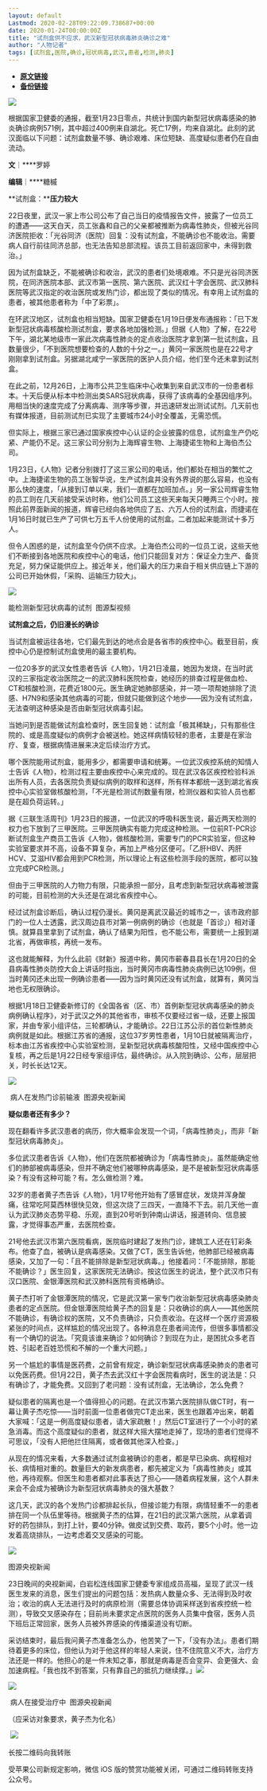 ```yaml
---
layout: default
Lastmod: 2020-02-28T09:22:09.738687+00:00
date: 2020-01-24T00:00:00Z
title: "试剂盒供不应求，武汉新型冠状病毒肺炎确诊之难"
author: "人物记者"
tags: [试剂盒,医院,确诊,冠状病毒,武汉,患者,检测,肺炎]
---
```


* [**原文链接**](http://mp.weixin.qq.com/s?__biz=MjEwMzA5NTcyMQ==&mid=2653107843&idx=1&sn=02d28a9220bcea40976e328a600e341c&chksm=4eb2d04579c55953fc5cbd3c53226f08f27f666dc48623f58d0ff142630cc72d1294ae35be43#rd)
* [**备份链接**](https://archive.is/D4Ct9)


  

![](/images/post/1478ed6f4b6aaad62e09691243d68598.jpg)

根据国家卫健委的通报，截至1月23日零点，共统计到国内新型冠状病毒感染的肺炎确诊病例571例，其中超过400例来自湖北。死亡17例，均来自湖北。此刻的武汉面临以下问题：试剂盒数量不够、确诊艰难、床位短缺、高度疑似患者仍在自由流动。  

**文**｜****罗婷

**编辑**｜****糖槭

**试剂盒：****压力较大**

22日夜里，武汉一家上市公司公布了自己当日的疫情报告文件，披露了一位员工的遭遇——这天白天，员工张鑫和自己的父亲都被推断为病毒性肺炎，但被光谷同济医院拒收：「光谷同济（医院）回复：没有试剂盒，不能确诊也不能收治。需要病人自行前往同济总部，也无法告知总部流程。该员工目前返回家中，未得到救治。」

因为试剂盒缺乏，不能被确诊和收治，武汉的患者们处境艰难。不只是光谷同济医院，在同济医院本部、武汉市第一医院、第六医院、武汉红十字会医院、武汉肺科医院等武汉指定的收治医院或发热门诊，都出现了类似的情况。有幸用上试剂盒的患者，被其他患者称为「中了彩票」。

在环武汉地区，试剂盒也相当短缺。国家卫健委在1月19日便发布通报称：「已下发新型冠状病毒核酸检测试剂盒，要求各地加强检测。」但据《人物》了解，在22号下午，湖北某地级市一家此次病毒性肺炎的定点收治医院才拿到第一批试剂盒，且数量很少，「不到医院想要检查的人数的十分之一。」黄冈一家医院也是在22号才刚刚拿到试剂盒。另据湖北咸宁一家医院的医护人员介绍，他们至今还未拿到试剂盒。

在此之前，12月26日，上海市公共卫生临床中心收集到来自武汉市的一份患者标本。十天后便从标本中检测出类SARS冠状病毒，获得了该病毒的全基因组序列。用相当快的速度完成了分离病毒、测序等步骤，并迅速研发出测试试剂。几天前也有媒体报道，目前测试剂已实现了主要城市24小时全覆盖，无需恐慌。

但实际上，根据三家已通过国家疾控中心认证的企业披露的信息，试剂盒生产仍吃紧、产能仍不足。这三家公司分别为上海辉睿生物、上海捷诺生物和上海伯杰公司。

1月23日，《人物》记者分别拨打了这三家公司的电话，他们都处在相当的繁忙之中。上海捷诺生物的员工张智华说，生产试剂盒并没有外界说的那么容易，也没有那么快的速度，「从接到订单以来，我们一直都在加班加点。」另一家公司辉睿生物的员工则在几天前接受采访时称，他们公司员工这些天来每天只睡两三个小时。按照此前界面新闻的报道，辉睿已经向各地供应了五、六万人份的试剂盒，而捷诺在1月16日时就已生产了可供七万五千人份使用的试剂盒。二者加起来能测试十多万人。

但令人困惑的是，试剂盒至今仍供不应求。上海伯杰公司的一位员工说，这些天他们不断接到各地医院和疾控中心的电话，他们只能回复对方：保证全力生产、备货充足，努力保证能供应上。接近年关，他们最大的压力来自于相关供应链上下游的公司已开始休假，「采购、运输压力较大」。

![](/images/post/b6b030c0a3de5999667353f0af2ee832.jpg)

能检测新型冠状病毒的试剂  图源梨视频  

**试剂盒之后，仍旧漫长的确诊**

当试剂盒被运往各地，它们最先到达的地点会是各省市的疾控中心。截至目前，疾控中心仍是控制试剂盒使用的最主要机构。

一位20多岁的武汉女性患者告诉《人物》，1月21日凌晨，她因为发烧，在当时武汉的三家指定收治医院之一的武汉肺科医院检查，她经历的排查过程是做血检、CT和核酸检测，花费近1800元。医生确定她肺部感染，并一项一项帮她排除了流感、H7N9和感染其他病毒的可能，但就只能做到这个地步——因为没有试剂盒，无法查明这种感染是否由新型冠状病毒引起。

当她问到是否能做试剂盒检查时，医生回复她：试剂盒「极其稀缺」，只有那些住院的、或是高度疑似的病例才会被送检。她这样病情较轻的患者，主要是在家治疗、复查，根据病情进展来决定后续治疗方式。

哪个医院能用试剂盒，能用多少，都需要申请和统筹。一位武汉疾控系统的知情人士告诉《人物》，检测过程主要由疾控中心来完成的。现在武汉各区疾控检验科派出所有人员，去各医院负责疑似病例的取样和送样，所有样本都统一送到湖北省疾控中心实验室做核酸检测，「不光是检测试剂数量有限，检测仪器和实验人员也都是在超负荷运转。」

据《三联生活周刊》1月23日的报道，一位武汉的呼吸科医生说，最近两天检测的权力也下放到了三甲医院。三甲医院确实有能力完成这种检测。一位前RT-PCR诊断试剂盒生产商员工告诉《人物》，做核酸检测，需要专门的PCR实验室，但这种实验室要求并不高，设备不算复杂，再加上严格分区便可。「乙肝HBV、丙肝HCV、艾滋HIV都会用到PCR检测，所以理论上有这些检测手段的医院，都可以独立完成PCR检测。」

但由于三甲医院的人力物力有限，只能承担一部分，且考虑到新型冠状病毒被泄露的可能，目前检测的大头还是在湖北省疾控中心。

经过试剂盒诊断后，确认过程仍漫长。黄冈是离武汉最近的城市之一，该市政府部门的一位人士透露，武汉周边县市对第一例病例的确诊（也就是「首诊」）相对谨慎。就算县里拿到了试剂盒，确认了结果为阳性，也不能公布，需要统一上报到湖北省，再做审核，再统一发布。

这也就能解释，为什么此前《财新》报道中称，黄冈市蕲春县县长在1月20日的全县病毒性肺炎防控大会上讲话时指出，当时黄冈市病毒性肺炎病例已达109例，但当时黄冈还未出现一例确诊患者——因为当时黄冈还没有试剂盒，就算有，黄冈当地也无权限确诊。

根据1月18日卫健委新修订的《全国各省（区、市）首例新型冠状病毒感染的肺炎病例确认程序》，对于武汉之外的其他省市，审核不仅要经过省一级，还要上报国家，并由专家小组评估，三轮都确认，才能确诊。22日江苏公示的首位新性肺炎病例就是如此。根据江苏省的通报，这位37岁男性患者，1月10日就被隔离治疗，标本由江苏省疾控中心实验室检测，呈新型冠状病毒核酸阳性，又经中国疾控中心复核，再之后是1月22日经专家组评估，最终确诊。从入院到确诊、公布，层层把关，时长长达12天。

![](/images/post/5dc32802189ff715b955ea0a70878f82.jpg)

 病人在发热门诊前输液  图源央视新闻  

**疑似患者还有多少？**

现在翻看许多武汉患者的病历，你大概率会发现一个词，「病毒性肺炎」，而非「新型冠状病毒肺炎」。

多位武汉患者告诉《人物》，他们在医院都被确诊为「病毒性肺炎」。虽然能确定他们的肺部被病毒感染，但并不确定他们被哪种病毒感染，是不是被新型冠状病毒感染？有没有这种可能？有。怎么做检测？难。

32岁的患者黄子杰告诉《人物》，1月17号他开始有了感冒症状，发烧并浑身酸痛，往常吃阿莫西林很快见效，但这次烧了三四天，一直降不下去。前几天他一直认为武汉肺炎态势平稳、乐观，直到20号听到钟南山讲话，报道转向、信息披露，才觉得事态严重，去医院检查。

21号他去武汉市第六医院看病，医院临时建起了发热门诊，建筑工人还在钉彩条布。他查了血，被确认是病毒感染。又做了CT，医生告诉他，他肺部已经被病毒感染，又加了一句：「且不能排除是新型冠状病毒。」他接着问：「不能排除，那能不能确诊？」医生回复，这家医院无法确诊。按这位医生的说法，整个武汉市只有汉口医院、金银潭医院和武汉肺科医院有资格确诊。

黄子杰打听了金银潭医院的情况，它是武汉第一家专门收治新型冠状病毒感染肺炎患者的定点医院。但金银潭医院给黄子杰的回复是：只收确诊的病人——其他医院不能确诊，有确诊权的医院，又不负责确诊，只负责收治。在这样一个医疗资源极紧张的时间点，这样尴尬的情况出现了。各种消息在患者间流传，但很多事情都没有一个确切的说法。「究竟该谁来确诊？如何确诊？到现在为止，是困扰众多老百姓、引起老百姓恐慌和不解的一个重大问题。」

另一个尴尬的事情是医药费，之前曾有规定，确诊新型冠状病毒感染肺炎的患者可以免医药费。但1月22日，黄子杰去武汉红十字会医院看病时，医生的说法是：只有确诊了，才能免费。又回到了老问题：没有试剂盒，无法确诊，怎么免费？

疑似患者的隔离也是一个值得担心的问题。在武汉市第六医院排队做CT时，有一幕让黄子杰吃惊——当时前面一位患者做完CT走出来，医生也跟着冲出来，朝着大家喊：「这是一例高度疑似患者，请大家疏散！」然后CT室进行了一个小时的紧急消毒。而这个高度疑似的患者，就这样大摇大摆地走掉了，现场的患者们觉得不可思议，「没有人把他拦住隔离，或者做其他深入检查。」

从现在的情况来看，大多数通过试剂盒被确诊的患者，都是早已染病、病程相对长、病情相对重的。数量巨大的新发病患者，都先被定义为「病毒性肺炎」或其他，再待观察。但医生和患者都对此事表达了担心——随着病程发展，这个人群未来会不会成为被确诊为新型冠状病毒肺炎的强大基数？

这几天，武汉的各个发热门诊都排起长队，但接诊能力有限，病情轻重不一的患者排在同一个队伍里等待。根据黄子杰的估算，在21日的武汉第六医院，从拿着调好的药包排队，到打上针，要40分钟。做皮试到交费、取药，要5个小时。他一边发着高烧排队，一边考虑着交叉感染的可能。

![](/images/post/c43f8d01a9458a6d5205bf68c69a3ba3.jpg)

图源央视新闻

23日晚间的央视新闻，白岩松连线国家卫健委专家组成员高福，呈现了武汉一线医生发来的消息，医生们提出的问题包括：发热病人数量众多、无法得到及时收治；收治的病人无法进行及时的病原检测（需要总体协调采样送到省疾控统一检测），导致交叉感染存在；目前尚未要求定点医院的医务人员集中食宿，医务人员下班后正常回家，医务人员被外界感染的传播渠道没有切断。

采访结束时，最后我问黄子杰准备怎么办，他苦笑了一下，「没有办法」。患者们期待着更多的床位，但他认为对于他这样的年轻人来说，住不住院意义不大，治疗方法还是一样的。他担心的是一件未知之事，那就是病毒是否会变异、会更强大、会加速病程。「我也找不到答案，只有靠自己的抵抗力继续撑。」![](/images/post/191ce5f2b632937013de67e3972708f6.jpg)

![](/images/post/8294340b38de0d6032a76f248ba4d3bb.jpg)

 病人在接受治疗中  图源央视新闻  

（应采访对象要求，黄子杰为化名）

 ![](/images/post/648066d03ab677ff2788f4213b35b21f.jpg)

长按二维码向我转账

受苹果公司新规定影响，微信 iOS 版的赞赏功能被关闭，可通过二维码转账支持公众号。

